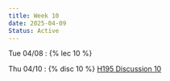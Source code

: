 ```yaml
---
title: Week 10
date: 2025-04-09
Status: Active
---
```


Tue 04/08
: {% lec 10 %}

Thu 04/10
: {% disc 10 %} [H195 Discussion 10](https://docs.google.com/presentation/d/1R5fWDqSKzWHc8MPBsMsj47sazPq9ksachNoYHP1zUng/edit?usp=drive_link)